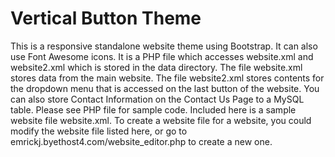 # Vertical Button Theme

This is a responsive standalone website theme using 
Bootstrap. It can also use Font Awesome icons.  It is a PHP
file which accesses website.xml and website2.xml which is
stored in the data directory.  The file website.xml stores
data from the main website.  The file website2.xml stores
contents for the dropdown menu that is accessed on the last
button of the website.  You can also store Contact
Information on the Contact Us Page to a MySQL table.  Please
see PHP file for sample code.  Included here is a sample 
website file website.xml.  To create a website file for a
website, you could modify the website file listed here, or
go to emrickj.byethost4.com/website_editor.php to create a
new one.
